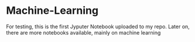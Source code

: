 # Machine-Learning
For testing, this is the first Jyputer Notebook uploaded to my repo. 
Later on, there are more notebooks available, mainly on machine learning 
